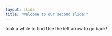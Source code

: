 ```yaml
---
layout: slide
title: "Welcome to our second slide!"
---
```

took a while to find
Use the left arrow to go back!
